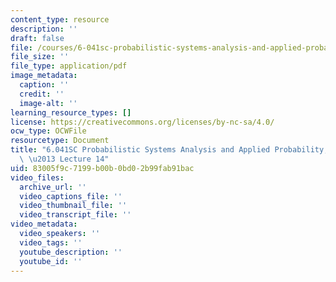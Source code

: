 ```yaml
---
content_type: resource
description: ''
draft: false
file: /courses/6-041sc-probabilistic-systems-analysis-and-applied-probability-fall-2013/83005f9c7199b00b0bd02b99fab91bac_MIT6_041SCF13_lec14_300k.pdf
file_size: ''
file_type: application/pdf
image_metadata:
  caption: ''
  credit: ''
  image-alt: ''
learning_resource_types: []
license: https://creativecommons.org/licenses/by-nc-sa/4.0/
ocw_type: OCWFile
resourcetype: Document
title: "6.041SC Probabilistic Systems Analysis and Applied Probability, Fall 2013Transcript\
  \ \u2013 Lecture 14"
uid: 83005f9c-7199-b00b-0bd0-2b99fab91bac
video_files:
  archive_url: ''
  video_captions_file: ''
  video_thumbnail_file: ''
  video_transcript_file: ''
video_metadata:
  video_speakers: ''
  video_tags: ''
  youtube_description: ''
  youtube_id: ''
---
```

